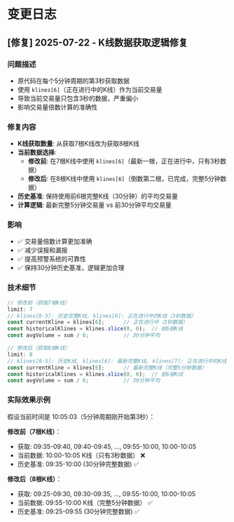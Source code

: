 # 变更日志

## [修复] 2025-07-22 - K线数据获取逻辑修复

### 问题描述
- 原代码在每个5分钟周期的第3秒获取数据
- 使用 `klines[6]`（正在进行中的K线）作为当前交易量
- 导致当前交易量只包含3秒的数据，严重偏小
- 影响交易量倍数计算的准确性

### 修复内容
- **K线获取数量**: 从获取7根K线改为获取8根K线
- **当前数据选择**: 
  - **修改前**: 在7根K线中使用 `klines[6]`（最新一根，正在进行中，只有3秒数据）
  - **修改后**: 在8根K线中使用 `klines[6]`（倒数第二根，已完成，完整5分钟数据）
- **历史基准**: 保持使用前6根完整K线（30分钟）的平均交易量
- **计算逻辑**: 最新完整5分钟交易量 vs 前30分钟平均交易量

### 影响
- ✅ 交易量倍数计算更加准确
- ✅ 减少误报和漏报
- ✅ 提高预警系统的可靠性
- ✅ 保持30分钟历史基准，逻辑更加合理

### 技术细节
```javascript
// 修改前（获取7根K线）
limit: 7
// klines[0-5]: 历史完整K线, klines[6]: 正在进行中的K线（3秒数据）
const currentKline = klines[6];      // 正在进行中（3秒数据）
const historicalKlines = klines.slice(0, 6);  // 前6根K线
const avgVolume = sum / 6;           // 30分钟平均

// 修改后（获取8根K线）
limit: 8
// klines[0-5]: 历史K线, klines[6]: 最新完整K线, klines[7]: 正在进行中的K线
const currentKline = klines[6];      // 最新完整K线（完整5分钟数据）
const historicalKlines = klines.slice(0, 6);  // 前6根K线
const avgVolume = sum / 6;           // 30分钟平均
```

### 实际效果示例
假设当前时间是 10:05:03（5分钟周期刚开始第3秒）：

**修改前（7根K线）**：
- 获取: 09:35-09:40, 09:40-09:45, ..., 09:55-10:00, 10:00-10:05
- 当前数据: 10:00-10:05 K线（只有3秒数据） ❌
- 历史基准: 09:35-10:00 (30分钟完整数据) ✅

**修改后（8根K线）**：
- 获取: 09:25-09:30, 09:30-09:35, ..., 09:55-10:00, 10:00-10:05
- 当前数据: 09:55-10:00 K线（完整5分钟数据） ✅
- 历史基准: 09:25-09:55 (30分钟完整数据) ✅ 